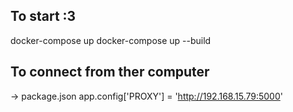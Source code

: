 ## To start :3

docker-compose up
docker-compose up --build

## To connect from ther computer

-> package.json
app.config['PROXY'] = 'http://192.168.15.79:5000'
